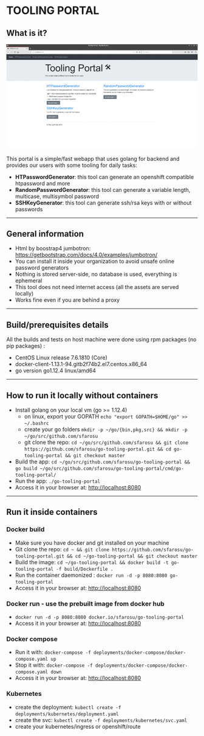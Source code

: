 # TOOLING PORTAL

## What is it?

![Dashboard](web/assets/custom/img/preview.gif "Dashboard")

This portal is a simple/fast webapp that uses golang for backend and provides our users with some tooling for daily tasks:

- **HTPasswordGenerator**: this tool can generate an openshift compatible htpassword and more
- **RandomPasswordGenerator**: this tool can generate a variable length, multicase, multisymbol password
- **SSHKeyGenerator**: this tool can generate ssh/rsa keys with or without passwords
___
## General information

- Html by boostrap4 jumbotron: https://getbootstrap.com/docs/4.0/examples/jumbotron/ 
- You can install it inside your organization to avoid unsafe online password generators
- Nothing is stored server-side, no database is used, everything is ephemeral
- This tool does not need internet access (all the assets are served locally)
- Works fine even if you are behind a proxy
___
## Build/prerequisites details

All the builds and tests on host machine were done using rpm packages (no pip packages) :

- CentOS Linux release 7.6.1810 (Core)
- docker-client-1.13.1-94.gitb2f74b2.el7.centos.x86_64
- go version go1.12.4 linux/amd64
___
## How to run it locally without containers

- Install golang on your local vm (go >= 1.12.4)
	- on linux, export your GOPATH `echo "export GOPATH=$HOME/go" >> ~/.bashrc`
	- create your go folders `mkdir -p ~/go/{bin,pkg,src} && mkdir -p ~/go/src/github.com/sfarosu`
	- git clone the repo: `cd ~/go/src/github.com/sfarosu && git clone https://github.com/sfarosu/go-tooling-portal.git && cd go-tooling-portal && git checkout master`
- Build the app: `cd ~/go/src/github.com/sfarosu/go-tooling-portal && go build ~/go/src/github.com/sfarosu/go-tooling-portal/cmd/go-tooling-portal/`
- Run the app: `./go-tooling-portal`
- Access it in your browser at: [http://localhost:8080](http://localhost:8080)
___
## Run it inside containers

### Docker build

- Make sure you have docker and git installed on your machine
- Git clone the repo: `cd ~ && git clone https://github.com/sfarosu/go-tooling-portal.git && cd ~/go-tooling-portal && git checkout master`
- Build the image: `cd ~/go-tooling-portal && docker build -t go-tooling-portal -f build/Dockerfile .`
- Run the container daemonized : `docker run -d -p 8080:8080 go-tooling-portal`
- Access it in your browser at: [http://localhost:8080](http://localhost:8080)

### Docker run - use the prebuilt image from docker hub

- `docker run -d -p 8080:8080 docker.io/sfarosu/go-tooling-portal`
- Access it in your browser at: [http://localhost:8080](http://localhost:8080)

### Docker compose

- Run it with: `docker-compose -f deployments/docker-compose/docker-compose.yaml up`
- Stop it with: `docker-compose -f deployments/docker-compose/docker-compose.yaml down`
- Access it in your browser at: [http://localhost:8080](http://localhost:8080)

### Kubernetes

- create the deployment: `kubectl create -f deployments/kubernetes/deployment.yaml`
- create the svc: `kubectl create -f deployments/kubernetes/svc.yaml`
- create your kubernetes/ingress or openshift/route